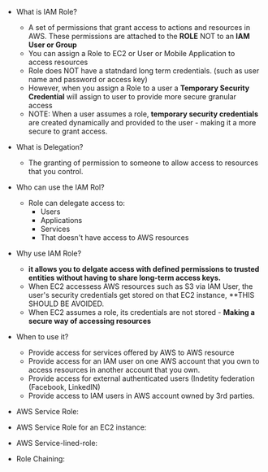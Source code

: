 * What is IAM Role?
  - A set of permissions that grant access to actions and resources in AWS. These permissions are attached to the **ROLE** NOT to an **IAM    User or Group**
  - You can assign a Role to EC2 or User or Mobile Application to access resources 
  - Role does NOT have a statndard long term credentials. (such as user name and password or access key)
  - However, when you assign a Role to a user a **Temporary Security Credential** will assign to user to provide more secure granular access
  - NOTE: When a user assumes a role, **temporary security credentials** are created dynamically and provided to the user - making it a more secure to grant access.

* What is Delegation?
  - The granting of permission to someone to allow access to resources that you control.
  
* Who can use the IAM Rol? 
  - Role can delegate access to:
    - Users
    - Applications
    - Services 
    - That doesn't have access to AWS resources 
 
* Why use IAM Role?
  - **it allows you to delgate access with defined permissions to trusted entities without having to share long-term access keys.**
  - When EC2 accessess AWS resources such as S3 via IAM User, the user's security credentials get stored on that EC2 instance, **THIS SHOULD BE AVOIDED. 
  - When EC2 assumes a role, its credentials are not stored - **Making a secure way of accessing resources**
   
* When to use it?
  - Provide access for services offered by AWS to AWS resource
  - Provide access for an IAM user on one AWS account that you own to access resources in another account that you own.
  - Provide access for external authenticated users (Indetity federation (Facebook, LinkedIN)
  - Provide access to IAM users in AWS account owned by 3rd parties. 

* AWS Service Role:

* AWS Service Role for an EC2 instance:

* AWS Service-lined-role:

* Role Chaining:
